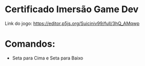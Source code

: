 # Certificado Imersão Game Dev
Link do jogo: https://editor.p5js.org/Suiciniv99/full/3hQ_AMqwp
# Comandos: 

* Seta para Cima e Seta para Baixo

